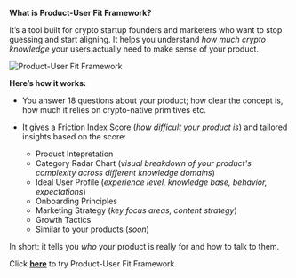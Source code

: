 **What is Product-User Fit Framework?**

It’s a tool built for crypto startup founders and marketers who want to stop guessing and start aligning.
It helps you understand *how much crypto knowledge* your users actually need to make sense of your product.

![Product-User Fit Framework](https://i.imgur.com/r3gvHEU.png)

**Here’s how it works:**
* You answer 18 questions about your product; how clear the concept is, how much it relies on crypto-native primitives etc.
* It gives a Friction Index Score (_how difficult your product is_) and tailored insights based on the score:

  * Product Intepretation
  * Category Radar Chart (_visual breakdown of your product's complexity across different knowledge domains_)
  * Ideal User Profile (_experience level, knowledge base, behavior, expectations_)
  * Onboarding Principles
  * Marketing Strategy (_key focus areas, content strategy_)
  * Growth Tactics
  * Similar to your products (_soon_)

In short: it tells you *who* your product is really for and how to talk to them.

Click **[here](https://sprightly-sunshine-963b89.netlify.app/)** to try Product-User Fit Framework.
